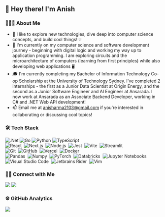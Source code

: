 ## 👋 Hey there! I'm Anish

### 👨🏻‍💻 About Me
- 👀 I like to explore new technologies, dive deep into computer science concepts, and build cool things! 💡
- 🌱 I'm currently on my computer science and software development journey - beginning with digital logic and working my way up to application programming. I am exploring circuits and the microarchitecture of computers (learning from first principles) while also developing web applications 🖥
- 🎓 I'm currently completing my Bachelor of Information Technology Co-op Scholarship at the University of Technology Sydney. I've completed 2 internships - the first as a Junior Data Scientist at Origin Energy, and the second as a Junior Software Engineer and AI Engineer at Ansarada. I now work at Ansarada as an Associate Backend Developer, working in C# and .NET Web API development!
- 📫 Email me at anisharma2103@gmail.com if you're interested in collaborating or discussing cool topics!

### 🛠 Tech Stack

![.Net](https://img.shields.io/badge/.NET-5C2D91?style=for-the-badge&logo=.net&logoColor=white)
![Go](https://img.shields.io/badge/go-%2300ADD8.svg?style=for-the-badge&logo=go&logoColor=white)
![Python](https://img.shields.io/badge/python-3670A0?style=for-the-badge&logo=python&logoColor=ffdd54)
![TypeScript](https://img.shields.io/badge/typescript-%23007ACC.svg?style=for-the-badge&logo=typescript&logoColor=white)\
![React](https://img.shields.io/badge/-React-333333?style=flat&logo=react)&nbsp;
![Next.js](https://img.shields.io/badge/-Next.js-333333?style=flat&logo=nextdotjs)&nbsp;
![Node.js](https://img.shields.io/badge/-Node.js-333333?style=flat&logo=node.js)&nbsp;
![Jest](https://img.shields.io/badge/-Jest-333333?style=flat&logo=jest)&nbsp;
![Vite](https://img.shields.io/badge/-Vite-333333?style=flat&logo=vite)&nbsp;
![Streamlit](https://img.shields.io/badge/-Streamlit-333333?style=flat&logo=streamlit)&nbsp;\
![Git](https://img.shields.io/badge/-Git-333333?style=flat&logo=git)&nbsp;
![GitHub](https://img.shields.io/badge/-GitHub-333333?style=flat&logo=github)&nbsp;
![Vercel](https://img.shields.io/badge/-Vercel-333333?style=flat&logo=vercel)&nbsp;
![Docker](https://img.shields.io/badge/-Docker-333333?style=flat&logo=docker)&nbsp;\
![Pandas](https://img.shields.io/badge/-Pandas-333333?style=flat&logo=pandas)&nbsp;
![Numpy](https://img.shields.io/badge/-Numpy-333333?style=flat&logo=numpy)&nbsp;
![PyTorch](https://img.shields.io/badge/-PyTorch-333333?style=flat&logo=pytorch)&nbsp;
![Databricks](https://img.shields.io/badge/-Databricks-333333?style=flat&logo=databricks)&nbsp;
![Jupyter Notebooks](https://img.shields.io/badge/-Jupyter_Notebooks-333333?style=flat&logo=jupyter)&nbsp;\
![Visual Studio Code](https://img.shields.io/badge/-Visual%20Studio%20Code-333333?style=flat&logo=visual-studio-code&logoColor=007ACC)&nbsp;
![Jetbrains Rider](https://img.shields.io/badge/-Jetbrains_Rider-333333?style=flat&logo=rider)&nbsp;
![Vim](https://img.shields.io/badge/-Vim-333333?style=flat&logo=vim)&nbsp;

### 🤝🏻 Connect with Me

<a href="https://www.linkedin.com/in/anish-sharma-933266221/"><img src="https://img.shields.io/badge/Anish%20Sharma-0077B5?style=flat-square&logo=Linkedin&logoColor=white"/></a>
<a href="mailto:anisharma2103@gmail.com"><img src="https://img.shields.io/badge/-anisharma2103@gmail.com-D14836?style=flat-square&logo=Gmail&logoColor=white"/></a>

### ⚙️ GitHub Analytics
![](http://github-profile-summary-cards.vercel.app/api/cards/profile-details?username=anishsharma21&theme=tokyonight)

